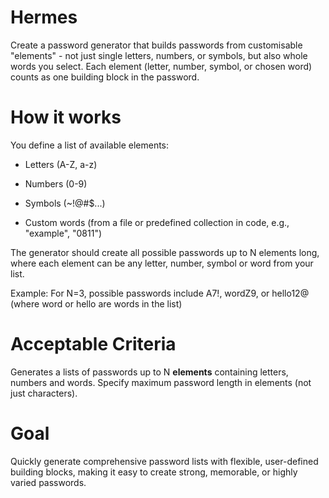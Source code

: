 # Hermes

Create a password generator that builds passwords from customisable "elements" - not just single letters, numbers, or symbols, but also whole words you select. Each element (letter, number, symbol, or chosen word) counts as one building block in the password.

# How it works

You define a list of available elements:

- Letters (A-Z, a-z)

- Numbers (0-9)

- Symbols (~!@#$...)

- Custom words (from a file or predefined collection in code, e.g., "example", "0811")

The generator should create all possible passwords up to N elements long, where each element can be any letter, number, symbol or word from your list.

Example: For N=3, possible passwords include A7!, wordZ9, or hello12@ (where word or hello are words in the list)

# Acceptable Criteria

Generates a lists of passwords up to N **elements** containing letters, numbers and words.
    Specify maximum password length in elements (not just characters).

# Goal

Quickly generate comprehensive password lists with flexible, user-defined building blocks, making it easy to create strong, memorable, or highly varied passwords.
